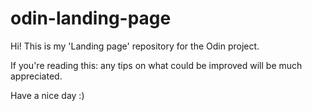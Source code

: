 # odin-landing-page

Hi! This is my 'Landing page' repository for the Odin project.

If you're reading this: any tips on what could be improved will be much appreciated.

Have a nice day :)
